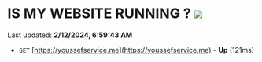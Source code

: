 # IS MY WEBSITE RUNNING ? [![](https://img.shields.io/static/v1?label=Sponsor&message=%E2%9D%A4&logo=GitHub&color=%23fe8e86)](https://github.com/sponsors/<username>)

Last updated: **2/12/2024, 6:59:43 AM**

- `GET` [https://youssefservice.me](https://youssefservice.me) - **Up** (121ms)
